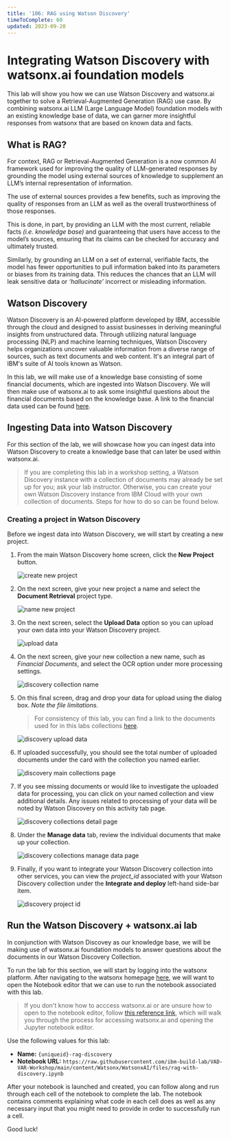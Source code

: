 ```yaml
---
title: '106: RAG using Watson Discovery'
timeToComplete: 60
updated: 2023-09-20
---
```


# Integrating Watson Discovery with watsonx.ai foundation models

This lab will show you how we can use Watson Discovery and watsonx.ai together to solve a Retrieval-Augmented Generation (RAG) use case. By combining watsonx.ai LLM (Large Language Model) foundation models with an existing knowledge base of data, we can garner more insightful responses from watsonx that are based on known data and facts.

## What is RAG? 

For context, RAG or Retrieval-Augmented Generation is a now common AI framework used for improving the quality of LLM-generated responses by grounding the model using external sources of knowledge to supplement an LLM’s internal representation of information. 

The use of external sources provides a few benefits, such as improving the quality of responses from an LLM as well as the overall trustworthiness of those responses. 

This is done, in part, by providing an LLM with the most current, reliable facts _(i.e. knowledge base)_ and guaranteeing that users have access to the model’s sources, ensuring that its claims can be checked for accuracy and ultimately trusted.

Similarly, by grounding an LLM on a set of external, verifiable facts, the model has fewer opportunities to pull information baked into its parameters or biases from its training data. This reduces the chances that an LLM will leak sensitive data or _‘hallucinate’_ incorrect or misleading information.

## Watson Discovery

Watson Discovery is an AI-powered platform developed by IBM, accessible through the cloud and designed to assist businesses in deriving meaningful insights from unstructured data. Through  utilizing natural language processing (NLP) and machine learning techniques, Watson Discovery helps organizations uncover valuable information from a diverse range of sources, such as text documents and web content. It's an integral part of IBM's suite of AI tools known as Watson.

In this lab, we will make use of a knowledge base consisting of some financial documents, which are ingested into Watson Discovery. We will then make use of watsonx.ai to ask some insightful questions about the financial documents based on the knowledge base. A link to the financial data used can be found [here](https://github.com/ibm-build-lab/VAD-VAR-Workshop/tree/87155f66db7248994ff17fc0dfe80a3b99b64fc9/content/Watsonx/WatsonxAI/docs).  

## Ingesting Data into Watson Discovery

For this section of the lab, we will showcase how you can ingest data into Watson Discovery to create a knowledge base that can later be used within watsonx.ai. 

> If you are completing this lab in a workshop setting, a Watson Discovery instance with a collection of documents may already be set up for you; ask your lab instructor. Otherwise, you can create your own Watson Discovery instance from IBM Cloud with your own collection of documents. Steps for how to do so can be found below.

### Creating a project in Watson Discovery

Before we ingest data into Watson Discovery, we will start by creating a new project.


1. From the main Watson Discovery home screen, click the **New Project** button.

    ![create new project](./images/106/1-Discovery-Create-Project.png)   

2. On the next screen, give your new project a name and select the **Document Retrieval** project type.

    ![name new project](./images/106/2-Discovery-Name-Project.png)

3. On the next screen, select the **Upload Data** option so you can upload your own data into your Watson Discovery project.

    ![upload data](./images/106/3-Discovery-Upload-Data.png)

4. On the next screen, give your new collection a new name, such as _Financial Documents_, and select the OCR option under more processing settings.

    ![discovery collection name](./images/106/4-Discovery-Collection.png)

5. On this final screen, drag and drop your data for upload using the dialog box. _Note the file limitations._
    
    > For consistency of this lab, you can find a link to the documents used for in this labs collections [here](https://github.com/ibm-build-lab/VAD-VAR-Workshop/tree/87155f66db7248994ff17fc0dfe80a3b99b64fc9/content/Watsonx/WatsonxAI/docs).

    ![discovery upload data](./images/106/5-Discovery-Upload-Page.png)

6. If uploaded successfully, you should see the total number of uploaded documents under the card with the collection you named earlier.

    ![discovery main collections page](./images/106/6-Discovery-Main-Collections.png)

7. If you see missing documents or would like to investigate the uploaded data for processing, you can click on your named collection and view additional details. Any issues related to processing of your data will be noted by Watson Discovery on this activity tab page.

    ![discovery collections detail page](./images/106/7-Discovery-Collection-Details.png)

8. Under the **Manage data** tab, review the individual documents that make up your collection.

    ![discovery collections manage data page](./images/106/8-Discovery-Manage-Collection.png)
 
9. Finally, if you want to integrate your Watson Discovery collection into other services, you can view the *project_id* associated with your Watson Discovery collection under the **Integrate and deploy** left-hand side-bar item.

    ![discovery project id](./images/106/9-Discovery-Find-Project-ID.png)


## Run the Watson Discovery + watsonx.ai lab

In conjunction with Watson Discovey as our knowledge base, we will be making use of watsonx.ai foundation models to answer questions about the documents in our Watson Discovery Collection.

To run the lab for this section, we will start by logging into the watsonx platform. After navigating to the watsonx homepage [here](https://dataplatform.cloud.ibm.com/wx/home), we will want to open the Notebook editor that we can use to run the notebook associated with this lab. 

> If you don't know how to acccess watsonx.ai or are unsure how to open to the notebook editor, follow [this reference link](/watsonx/watsonxai/100#how-do-i-import-a-jupyter-notebook-in-watsonxai), which will walk you through the process for accessing watsonx.ai and opening the Jupyter notebook editor.

Use the following values for this lab:
- **Name:** `{uniqueid}-rag-discovery`
- **Notebook URL:** `https://raw.githubusercontent.com/ibm-build-lab/VAD-VAR-Workshop/main/content/Watsonx/WatsonxAI/files/rag-with-discovery.ipynb`  

After your notebook is launched and created, you can follow along and run through each cell of the notebook to complete the lab. The notebook contains comments explaining what code in each cell does as well as any necessary input that you might need to provide in order to successfully run a cell.

Good luck!
